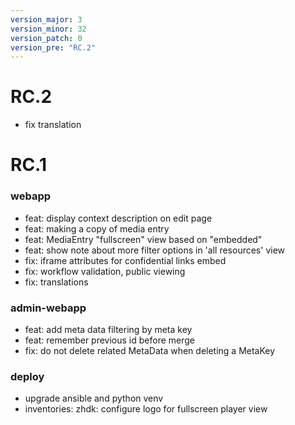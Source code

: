 ```yaml
---
version_major: 3
version_minor: 32
version_patch: 0
version_pre: "RC.2"
---
```


# RC.2

- fix translation

# RC.1

### webapp

- feat: display context description on edit page
- feat: making a copy of media entry
- feat: MediaEntry "fullscreen" view based on "embedded"
- feat: show note about more filter options in 'all resources' view
- fix: iframe attributes for confidential links embed
- fix: workflow validation, public viewing
- fix: translations

### admin-webapp

- feat: add meta data filtering by meta key
- feat: remember previous id before merge
- fix: do not delete related MetaData when deleting a MetaKey

### deploy

- upgrade ansible and python venv
- inventories: zhdk: configure logo for fullscreen player view
